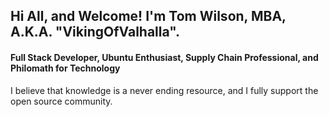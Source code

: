 ## Hi All, and Welcome! I'm Tom Wilson, MBA, A.K.A. "VikingOfValhalla".
#### Full Stack Developer, Ubuntu Enthusiast, Supply Chain Professional, and Philomath for Technology
I believe that knowledge is a never ending resource, and I fully support the open source community.

<!--
**VikingOfValhalla/VikingOfValhalla** is a ✨ _special_ ✨ repository because its `README.md` (this file) appears on your GitHub profile.

Here are some ideas to get you started:

- 🔭 I’m currently working on ...
- 🌱 I’m currently learning ...
- 👯 I’m looking to collaborate on ...
- 🤔 I’m looking for help with ...
- 💬 Ask me about ...
- 📫 How to reach me: ...
- 😄 Pronouns: ...
- ⚡ Fun fact: ...
-->
